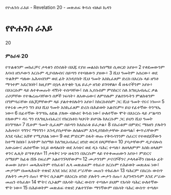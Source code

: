 ﻿
የዮሐንስ ራእይ - Revelation 20 - መጽሐፍ ቅዱስ ብሉይ ኪዳን
# የዮሐንስ ራእይ
20
### ምዕራፍ 20
 የጥልቁንም መክፈቻና ታላቁን ሰንሰለት በእጁ የያዘ መልአክ ከሰማይ ሲወርድ አየሁ።
2  የቀደመውንም እባብ ዘንዶውን እርሱም ዲያብሎስና ሰይጣን የተባለውን ያዘው፥
3  ሺህ ዓመትም አሰረው፥ ወደ ጥልቅም ጣለው አሕዛብንም ወደ ፊት እንዳያስት ሺህ ዓመት እስኪፈጸም ድረስ በእርሱ ላይ ዘግቶ ማኅተም አደረገበት፤ ከዚያም በኋላ ለጥቂት ጊዜ ይፈታ ዘንድ ይገባዋል።
4  ዙፋኖችንም አየሁ፥ በእነርሱም ላይ ለተቀመጡት ዳኝነት ተሰጣቸው፤ ስለ ኢየሱስም ምስክርና ስለ እግዚአብሔር ቃል ራሶቻቸው የተቈረጡባቸውን ሰዎች ነፍሳት፥ ለአውሬውና ለምስሉም ያልሰገዱትን ምልክቱንም በግምባራቸው በእጆቻቸውም ላይ ያልተቀበሉትን አየሁ፤ ከክርስቶስም ጋር ሺህ ዓመት ኖሩና ነገሡ።
5  የቀሩቱ ሙታን ግን ይህ ሺህ ዓመት እስኪፈጸም ድረስ በሕይወት አልኖሩም። ይህ የፊተኛው ትንሣኤ ነው።
6  በፊተኛው ትንሣኤ ዕድል ያለው ብፁዕና ቅዱስ ነው፤ ሁለተኛው ሞት በእነርሱ ላይ ሥልጣን የለውም፥ ዳሩ ግን የእግዚአብሔርና የክርስቶስ ካህናት ይሆናሉ ከእርሱም ጋር ይህን ሺህ ዓመት ይነግሣሉ።
7  ሺሁም ዓመት ሲፈጸም ሰይጣን ከእስራቱ ይፈታል፥
8  በአራቱም በምድር ማዕዘን ያሉትን አሕዛብ፥ ጎግንና ማጎግን፥ እንዲያስታቸው ለሰልፍም እንዲያስከትታቸው ይወጣል፤ ቍጥራቸውም እንደ ባሕር አሸዋ የሚያህል ነው።
9  ወደ ምድርም ስፋት ወጡ የቅዱሳንንም ሰፈርና የተወደደችውን ከተማ ከበቡ፤ እሳትም ከሰማይ ከእግዚአብሔር ዘንድ ወርዳ በላቻቸው።
10  ያሳታቸውም ዲያብሎስ አውሬውና ሐሰተኛው ነቢይ ወዳሉበት ወደ እሳቱና ወደ ዲኑ ባሕር ተጣለ፥ ለዘላለምም እስከ ዘላለም ቀንና ሌሊት ይሣቀያሉ።
11  ታላቅና ነጭ ዙፋንን በእርሱም ላይ የተቀመጠውን አየሁ፥ ምድርና ሰማይም ከፊቱ ሸሹ ስፍራም አልተገኘላቸውም።
12  ሙታንንም ታናናሾችንና ታላላቆችን በዙፋኑ ፊት ቆመው አየሁ፥ መጻሕፍትም ተከፈቱ፤ ሌላ መጽሐፍም ተከፈተ እርሱም የሕይወት መጽሐፍ ነው፤ ሙታንም በመጻሕፍት ተጽፎ እንደ ነበረ እንደ ሥራቸው መጠን ተከፈሉ።
13  ባሕርም በእርሱ ውስጥ ያሉትን ሙታን ሰጠ፥ ሞትና ሲኦልም በእነርሱ ዘንድ ያሉትን ሙታን ሰጡ፥ እያንዳንዱም እንደ ሥራው መጠን ተከፈለ።
14  ሞትና ሲኦልም በእሳት ባሕር ውስጥ ተጣሉ። ይህም የእሳት ባሕር ሁለተኛው ሞት ነው።
15  በሕይወትም መጽሐፍ ተጽፎ ያልተገኘው ማንኛውም በእሳት ባሕር ውስጥ ተጣለ። 
